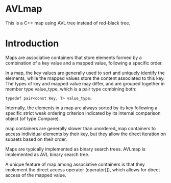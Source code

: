 AVLmap
======

This is a C++ map using AVL tree instead of red-black tree.

# Introduction

Maps are associative containers that store elements formed by a combination of a key value and a mapped value, following a specific order.

In a map, the key values are generally used to sort and uniquely identify the elements, while the mapped values store the content associated to this key. The types of key and mapped value may differ, and are grouped together in member type value_type, which is a pair type combining both:

``` 
typedef pair<const Key, T> value_type;
```

Internally, the elements in a map are always sorted by its key following a specific strict weak ordering criterion indicated by its internal comparison object (of type Compare).

map containers are generally slower than unordered_map containers to access individual elements by their key, but they allow the direct iteration on subsets based on their order.

Maps are typically implemented as binary search trees. AVLmap is implemented as AVL binary search tree.

A unique feature of map among associative containers is that they implement the direct access operator (operator[]), which allows for direct access of the mapped value.
